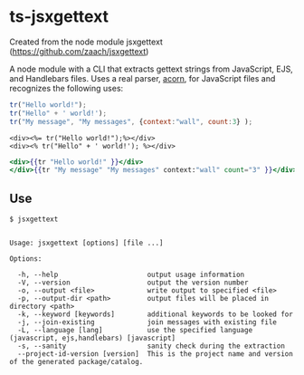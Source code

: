 # ts-jsxgettext
Created from the node module jsxgettext (https://github.com/zaach/jsxgettext)

A node module with a CLI that extracts gettext strings from JavaScript, EJS, and Handlebars files. Uses a real parser, [acorn](https://github.com/marijnh/acorn), for JavaScript files and recognizes the following uses:

```javascript
tr("Hello world!");
tr("Hello" + ' world!');
tr("My message", "My messages", {context:"wall", count:3} );

```
```ejs
<div><%= tr("Hello world!");%></div>
<div><% tr("Hello" + ' world!'); %></div>

```

```handlebars
<div>{{tr "Hello world!" }}</div>
</div>{{tr "My message" "My messages" context:"wall" count="3" }}</div>

```


## Use

    $ jsxgettext


    Usage: jsxgettext [options] [file ...]
  
    Options:
  
      -h, --help                      output usage information
      -V, --version                   output the version number
      -o, --output <file>             write output to specified <file>
      -p, --output-dir <path>         output files will be placed in directory <path>
      -k, --keyword [keywords]        additional keywords to be looked for
      -j, --join-existing             join messages with existing file
      -L, --language [lang]           use the specified language (javascript, ejs,handlebars) [javascript]
      -s, --sanity                    sanity check during the extraction
      --project-id-version [version]  This is the project name and version of the generated package/catalog.